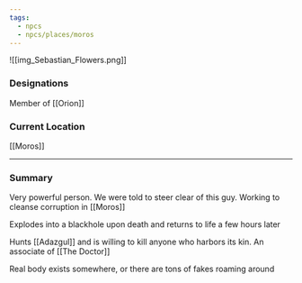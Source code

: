 ```yaml
---
tags:
  - npcs
  - npcs/places/moros
---
```

![[img_Sebastian_Flowers.png]]
### Designations
Member of [[Orion]]

### Current Location
[[Moros]]

___
### Summary
Very powerful person.
We were told to steer clear of this guy.
Working to cleanse corruption in [[Moros]]

Explodes into a blackhole upon death and returns to life a few hours later

Hunts [[Adazgul]] and is willing to kill anyone who harbors its kin.
An associate of [[The Doctor]]

Real body exists somewhere, or there are tons of fakes roaming around




